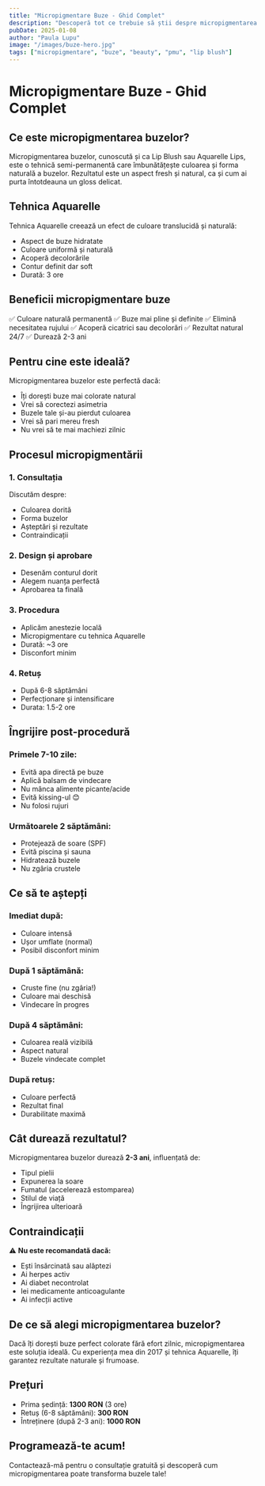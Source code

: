 ```yaml
---
title: "Micropigmentare Buze - Ghid Complet"
description: "Descoperă tot ce trebuie să știi despre micropigmentarea buzelor: tehnici, beneficii, îngrijire și rezultate."
pubDate: 2025-01-08
author: "Paula Lupu"
image: "/images/buze-hero.jpg"
tags: ["micropigmentare", "buze", "beauty", "pmu", "lip blush"]
---
```


# Micropigmentare Buze - Ghid Complet

## Ce este micropigmentarea buzelor?

Micropigmentarea buzelor, cunoscută și ca Lip Blush sau Aquarelle Lips, este o tehnică semi-permanentă care îmbunătățește culoarea și forma naturală a buzelor. Rezultatul este un aspect fresh și natural, ca și cum ai purta întotdeauna un gloss delicat.

## Tehnica Aquarelle

Tehnica Aquarelle creează un efect de culoare translucidă și naturală:
- Aspect de buze hidratate
- Culoare uniformă și naturală
- Acoperă decolorările
- Contur definit dar soft
- Durată: 3 ore

## Beneficii micropigmentare buze

✅ Culoare naturală permanentă
✅ Buze mai pline și definite
✅ Elimină necesitatea rujului
✅ Acoperă cicatrici sau decolorări
✅ Rezultat natural 24/7
✅ Durează 2-3 ani

## Pentru cine este ideală?

Micropigmentarea buzelor este perfectă dacă:
- Îți dorești buze mai colorate natural
- Vrei să corectezi asimetria
- Buzele tale și-au pierdut culoarea
- Vrei să pari mereu fresh
- Nu vrei să te mai machiezi zilnic

## Procesul micropigmentării

### 1. Consultația
Discutăm despre:
- Culoarea dorită
- Forma buzelor
- Așteptări și rezultate
- Contraindicații

### 2. Design și aprobare
- Desenăm conturul dorit
- Alegem nuanța perfectă
- Aprobarea ta finală

### 3. Procedura
- Aplicăm anestezie locală
- Micropigmentare cu tehnica Aquarelle
- Durată: ~3 ore
- Disconfort minim

### 4. Retuș
- După 6-8 săptămâni
- Perfecționare și intensificare
- Durata: 1.5-2 ore

## Îngrijire post-procedură

### Primele 7-10 zile:
- Evită apa directă pe buze
- Aplică balsam de vindecare
- Nu mânca alimente picante/acide
- Evită kissing-ul 😊
- Nu folosi rujuri

### Următoarele 2 săptămâni:
- Protejează de soare (SPF)
- Evită piscina și sauna
- Hidratează buzele
- Nu zgâria crustele

## Ce să te aștepți

### Imediat după:
- Culoare intensă
- Ușor umflate (normal)
- Posibil disconfort minim

### După 1 săptămână:
- Cruste fine (nu zgâria!)
- Culoare mai deschisă
- Vindecare în progres

### După 4 săptămâni:
- Culoarea reală vizibilă
- Aspect natural
- Buzele vindecate complet

### După retuș:
- Culoare perfectă
- Rezultat final
- Durabilitate maximă

## Cât durează rezultatul?

Micropigmentarea buzelor durează **2-3 ani**, influențată de:
- Tipul pielii
- Expunerea la soare
- Fumatul (accelerează estomparea)
- Stilul de viață
- Îngrijirea ulterioară

## Contraindicații

⚠️ **Nu este recomandată dacă:**
- Ești însărcinată sau alăptezi
- Ai herpes activ
- Ai diabet necontrolat
- Iei medicamente anticoagulante
- Ai infecții active

## De ce să alegi micropigmentarea buzelor?

Dacă îți dorești buze perfect colorate fără efort zilnic, micropigmentarea este soluția ideală. Cu experiența mea din 2017 și tehnica Aquarelle, îți garantez rezultate naturale și frumoase.

## Prețuri

- Prima ședință: **1300 RON** (3 ore)
- Retuș (6-8 săptămâni): **300 RON**
- Întreținere (după 2-3 ani): **1000 RON**

## Programează-te acum!

Contactează-mă pentru o consultație gratuită și descoperă cum micropigmentarea poate transforma buzele tale!
